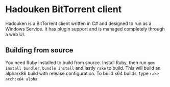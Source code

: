Hadouken BitTorrent client
==========================

Hadouken is a BitTorrent client written in C# and designed to run as a Windows Service. It has plugin support and is managed completely through a web UI.

Building from source
--------------------
You need Ruby installed to build from source. Install Ruby, then run `gem install bundler`, `bundle install` and lastly `rake` to build. This will build an alpha/x86 build with release configuration. To build x64 builds, type `rake arch:x64 alpha`.
